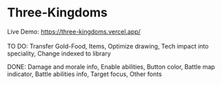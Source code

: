 # Three-Kingdoms
Live Demo: https://three-kingdoms.vercel.app/
<br /><br />
TO DO: Transfer Gold-Food, Items, Optimize drawing, Tech impact into speciality, Change indexed to library

DONE: Damage and morale info, Enable abilities, Button color, Battle map indicator, Battle abilities info, Target focus, Other fonts

<!--
189 99 166 No Ability
221 99 166 Tiger
213 79 144 True Leader

Screenshot:
<br />
<a href="https://anoname112.github.io/Three-Kingdoms/">
   <img src="https://raw.githubusercontent.com/Anoname112/Three-Kingdoms/main/ss.png" title="Three Kingdoms">
</a>
-->

